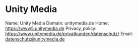 
# Unity Media

Name: Unity Media
Domain: unitymedia.de
Home: https://www5.unitymedia.de
Privacy_policy: https://www.unitymedia.de/privatkunden/datenschutz/
Email: datenschutz@unitymedia.de
